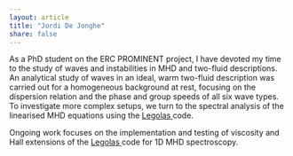 ```yaml
---
layout: article
title: "Jordi De Jonghe"
share: false
---
```


As a PhD student on the ERC PROMINENT project, I have devoted my time to the study of waves and instabilities in MHD and two-fluid descriptions. An analytical study of waves in an ideal, warm two-fluid description was carried out for a homogeneous background at rest, focusing on the dispersion relation and the phase and group speeds of all six wave types. To investigate more complex setups, we turn to the spectral analysis of the linearised MHD equations using the
<a href="https://github.com/n-claes/legolas">
  Legolas
</a>
code.

Ongoing work focuses on the implementation and testing of viscosity and Hall extensions of the
<a href="https://github.com/n-claes/legolas">
  Legolas
</a>
code for 1D MHD spectroscopy.
